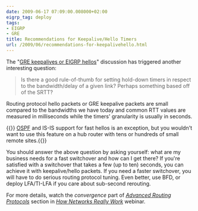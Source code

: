 ```yaml
---
date: 2009-06-17 07:09:00.008000+02:00
eigrp_tag: deploy
tags:
- EIGRP
- GRE
title: Recommendations for Keepalive/Hello Timers
url: /2009/06/recommendations-for-keepalivehello.html
---
```

The "[GRE keepalives or EIGRP hellos](/2009/06/gre-keepalives-or-eigrp-hellos.html)" discussion has triggered another interesting question:

> Is there a good rule-of-thumb for setting hold-down timers in respect to the bandwidth/delay of a given link? Perhaps something based off of the SRTT?

Routing protocol hello packets or GRE keepalive packets are small compared to the bandwidths we have today and common RTT values are measured in milliseconds while the timers' granularity is usually in seconds.
<!--more-->
{{<note>}}
[OSPF](http://www.cisco.com/en/US/docs/ios/12_0s/feature/guide/fasthelo.html) and IS-IS support for fast hellos is an exception, but you wouldn't want to use this feature on a hub router with tens or hundreds of small remote sites.{{</note>}}

You should answer the above question by asking yourself: what are my business needs for a fast switchover and how can I get there? If you're satisfied with a switchover that takes a few (up to ten) seconds, you can achieve it with keepalive/hello packets. If you need a faster switchover, you will have to do serious routing protocol tuning. Even better, use BFD, or deploy LFA/TI-LFA if you care about sub-second rerouting.

For more details, watch the _convergence_ part of _[Advanced Routing Protocols](https://my.ipspace.net/bin/list?id=Net101#ADV_ROUTING)_ section in _[How Networks Really Work](https://www.ipspace.net/How_Networks_Really_Work)_ webinar.
